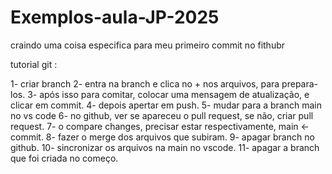 # Exemplos-aula-JP-2025

craindo uma coisa especifica para meu primeiro commit no fithubr


tutorial git :

1- criar branch
2- entra na branch e clica no + nos arquivos, para prepara-los.
3- após isso para comitar, colocar uma mensagem de atualização, e clicar em commit.
4- depois apertar em push.
5- mudar para a branch main no vs code
6- no github, ver se apareceu o pull request, se não, criar pull request.
7- o compare changes, precisar estar respectivamente, main <- commit.
8- fazer o merge dos arquivos que subiram.
9- apagar branch no github.
10- sincronizar os arquivos na main no vscode.
11- apagar a branch que foi criada no começo.